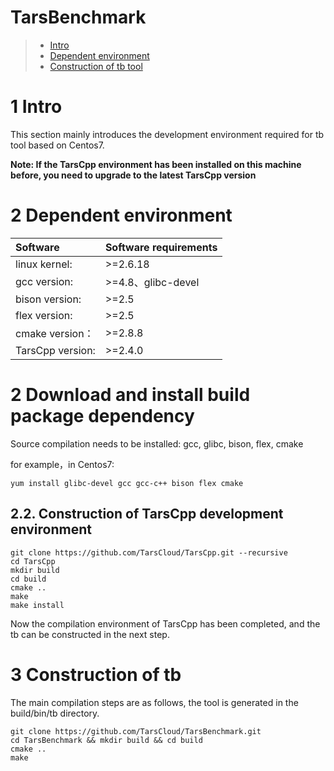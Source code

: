# TarsBenchmark
> * [Intro](#chapter-1)
> * [Dependent environment](#chapter-2)
> * [Construction of tb tool](#chapter-3)


# 1 <a id="chapter-1"></a>Intro

This section mainly introduces the development environment required for tb tool based on Centos7.

**Note: If the TarsCpp environment has been installed on this machine before, you need to upgrade to the latest TarsCpp version**

# 2 <a id="chapter-2"></a>Dependent environment

| Software | Software requirements |
| :--- | :--- |
| linux kernel:   | >=2.6.18 |
| gcc version:    | >=4.8、glibc-devel |
| bison version:  | >=2.5|
| flex version:   | >=2.5   |
| cmake version： | >=2.8.8|
| TarsCpp version: | >=2.4.0|

# 2 <a id="chapter-2"></a>Download and install build package dependency


Source compilation needs to be installed: gcc, glibc, bison, flex, cmake

for example，in Centos7:
```
yum install glibc-devel gcc gcc-c++ bison flex cmake
```

## 2.2. Construction of TarsCpp development environment

```text
git clone https://github.com/TarsCloud/TarsCpp.git --recursive
cd TarsCpp
mkdir build
cd build
cmake .. 
make
make install
```

Now the compilation environment of TarsCpp has been completed, and the tb can be constructed in the next step.


# 3 <a id="chapter-3"></a>Construction of tb

The main compilation steps are as follows, the tool is generated in the build/bin/tb directory.
```
git clone https://github.com/TarsCloud/TarsBenchmark.git
cd TarsBenchmark && mkdir build && cd build
cmake ..
make
```
